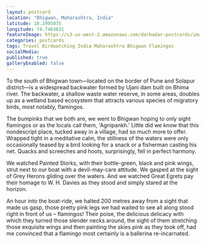 ```yaml
---
layout: postcard
location: "Bhigwan, Maharashtra, India"
latitude: 18.2995075
longitude: 74.7463631
featureImage: https://s3-us-west-2.amazonaws.com/darbadar-postcards/images/1_flamingos.jpg
categories: postcards
tags: Travel Birdwatching India Maharashtra Bhigwan Flamingos
socialMedia: 
published: true
galleryEnabled: false
---
```


To the south of Bhigwan town—located on the border of Pune and Solapur district—is a widespread backwater formed by Ujani dam built on Bhima river. The backwater, a shallow waste water reserve, in some areas, doubles up as a wetland based ecosystem that attracts various species of migratory birds, most notably, flamingos.

The bumpinks that we both are, we went to Bhigwan hoping to only sight flamingos or as the locals call them, 'Agnipankh.' Little did we know that this nondescript place, tucked away in a village, had so much more to offer. Wrapped tight in a meditative calm, the stillness of the waters were only occasionally teased by a bird looking for a snack or a fisherman casting his net. Quacks and screeches and hoots, surprisingly, fell in perfect harmony. 

We watched Painted Storks, with their bottle-green, black and pink wings, strut next to our boat with a devil-may-care attitude. We gasped at the sight of Grey Herons gliding over the waters. And we watched Great Egrets pay their homage to W. H. Davies as they stood and simply stared at the horizon.  

An hour into the boat-ride, we halted 200 metres away from a sight that made us gasp, those pretty pink legs we had waited to see all along stood right in front of us – flamingos! Their poise, the delicious delicacy with which they turned those slender necks around, the sight of them stretching those exquisite wings and then painting the skies pink as they took off, had me convinced that a flamingo most certainly is a ballerina re-incarnated.